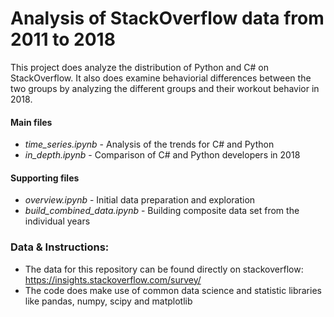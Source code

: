 # Analysis of StackOverflow data from 2011 to 2018

This project does analyze the distribution of Python and C# on StackOverflow.
It also does examine behaviorial differences between the two groups by analyzing
the different groups and their workout behavior in 2018.

#### Main files
* *time_series.ipynb* - Analysis of the trends for C# and Python
* *in_depth.ipynb* - Comparison of C# and Python developers in 2018
#### Supporting files
* *overview.ipynb* - Initial data preparation and exploration
* *build_combined_data.ipynb* - Building composite data set from the individual years

### Data & Instructions:
* The data for this repository can be found directly on stackoverflow: \
https://insights.stackoverflow.com/survey/
* The code does make use of common data science and statistic libraries like pandas, numpy, scipy and matplotlib
